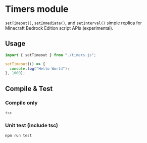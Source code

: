 # Timers module

`setTimeout()`, `setImmediate()`, and `setInterval()` simple replica for Minecraft Bedrock Edition script APIs (experimental).

## Usage

```js
import { setTimeout } from "./timers.js";

setTimeout(() => {
  console.log("Hello World");
}, 1000);
```

## Compile & Test

### Compile only

```
tsc
```

### Unit test (include tsc)

```
npm run test
```
